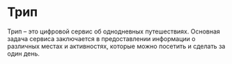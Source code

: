 # Трип

Трип – это цифровой сервис об однодневных путешествиях.
Основная задача сервиса заключается в предоставлении
информации о различных местах и активностях, которые можно посетить и сделать за один день.
